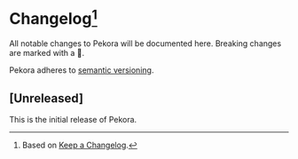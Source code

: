 # Changelog[^1]

All notable changes to Pekora will be documented here. Breaking changes are marked with a 🚩.

Pekora adheres to [semantic versioning](https://semver.org/spec/v2.0.0.html).

## [Unreleased]

This is the initial release of Pekora.

[^1]: Based on [Keep a Changelog](https://keepachangelog.com).
